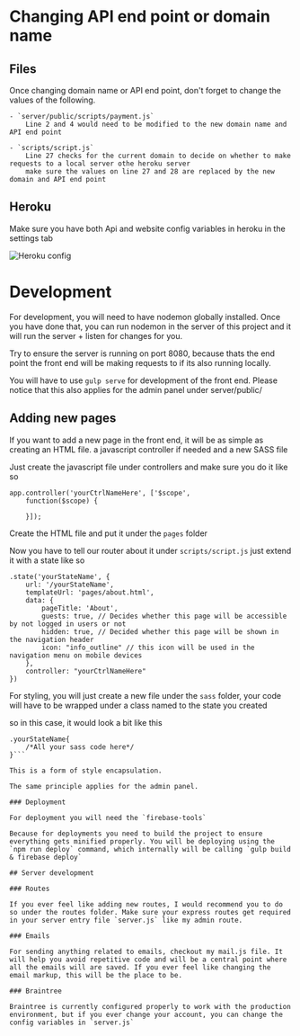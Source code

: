 # Changing API end point or domain name

## Files

Once changing domain name or API end point, don't forget to change the values of the following. 

	- `server/public/scripts/payment.js`
		Line 2 and 4 would need to be modified to the new domain name and API end point

	- `scripts/script.js`
		Line 27 checks for the current domain to decide on whether to make requests to a local server othe heroku server
		make sure the values on line 27 and 28 are replaced by the new domain and API end point


## Heroku

Make sure you have both Api and website config variables in heroku in the settings tab

![Heroku config](http://image.prntscr.com/image/5ab84ecb2aad4db2aa70c82c6d485ab5.png)

# Development

For development, you will need to have nodemon globally installed. Once you have done that, you can run nodemon in the server of this project and it will run the server + listen for changes for you.

Try to ensure the server is running on port 8080, because thats the end point the front end will be making requests to if its also running locally.

You will have to use `gulp serve` for development of the front end. Please notice that this also applies for the admin panel under server/public/

## Adding new pages

If you want to add a new page in the front end, it will be as simple as creating an HTML file. a javascript controller if needed and a new SASS file 

Just create the javascript file under controllers and make sure you do it like so

```
app.controller('yourCtrlNameHere', ['$scope',
    function($scope) {

    }]);
```

Create the HTML file and put it under the `pages` folder 

Now you have to tell our router about it under `scripts/script.js` just extend it with a state like so

```
.state('yourStateName', {
    url: '/yourStateName',
    templateUrl: 'pages/about.html',
    data: {
        pageTitle: 'About',
        guests: true, // Decides whether this page will be accessible by not logged in users or not
        hidden: true, // Decided whether this page will be shown in the navigation header
        icon: "info_outline" // this icon will be used in the navigation menu on mobile devices
    }, 
	controller: "yourCtrlNameHere"
})		
```

For styling, you will just create a new file under the `sass` folder, your code will have to be wrapped under a class named to the state you created

so in this case, it would look a bit like this

```
.yourStateName{
	/*All your sass code here*/
}```

This is a form of style encapsulation.

The same principle applies for the admin panel.

### Deployment

For deployment you will need the `firebase-tools`

Because for deployments you need to build the project to ensure everything gets minified properly. You will be deploying using the `npm run deploy` command, which internally will be calling `gulp build & firebase deploy`

## Server development

### Routes

If you ever feel like adding new routes, I would recommend you to do so under the routes folder. Make sure your express routes get required in your server entry file `server.js` like my admin route.

### Emails

For sending anything related to emails, checkout my mail.js file. It will help you avoid repetitive code and will be a central point where all the emails will are saved. If you ever feel like changing the email markup, this will be the place to be.

### Braintree

Braintree is currently configured properly to work with the production environment, but if you ever change your account, you can change the config variables in `server.js`

